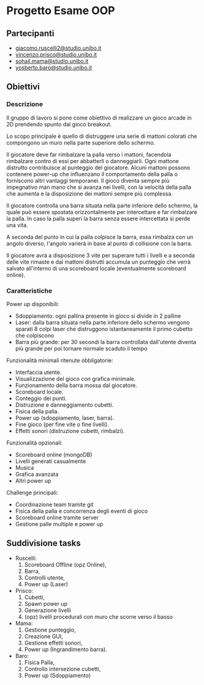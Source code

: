 # Progetto Esame OOP

## Partecipanti

 - giacomo.ruscelli2@studio.unibo.it
 - vincenzo.prisco@studio.unibo.it
 - sohail.mama@studio.unibo.it
 - yosberto.baro@studio.unibo.it

## Obiettivi

### Descrizione

Il gruppo di lavoro si pone come obiettivo di realizzare un gioco arcade in 2D prendendo spunto dal gioco breakout.

Lo scopo principale è quello di distruggere una serie di mattoni colorati che compongono un muro nella parte superiore dello schermo.

Il giocatore deve far rimbalzare la palla verso i mattoni, facendola rimbalzare contro di essi per abbatterli o danneggiarli. Ogni mattone distrutto contribuisce al punteggio del giocatore. Alcuni mattoni possono contenere power-up che influenzano il comportamento della palla o forniscono altri vantaggi temporanei. Il gioco diventa sempre più impegnativo man mano che si avanza nei livelli, con la velocità della palla che aumenta e la disposizione dei mattoni sempre più complessa.

Il giocatore controlla una barra situata nella parte inferiore dello schermo, la quale può essere spostata orizzontalmente per intercettare e far rimbalzare la palla. In caso la palla superi la barra senza essere intercettata si perde una vita.

A seconda del punto in cui la palla colpisce la barra, essa rimbalza con un angolo diverso, l'angolo varierà in base al punto di collisione con la barra.

Il giocatore avrà a disposizione 3 vite per superare tutti i livelli e a seconda delle vite rimaste e dai mattoni distrutti accumula un punteggio che verrà salvato all'interno di una scoreboard locale (eventualmente scoreboard online).

### Caratteristiche

Power up disponibili:
* Sdoppiamento: ogni pallina presente in gioco si divide in 2 palline
* Laser: dalla barra situata nella parte inferiore dello schermo vengono sparati 8 colpi laser che distruggono istantaneamente il primo cubetto che colpiscono
* Barra più grande: per 30 secondi la barra controllata dall'utente diventa più grande per poi tornare normale scaduto il tempo

Funzionalità minimali ritenute obbligatorie:
* Interfaccia utente.
* Visualizzazione del gioco con grafica minimale.
* Funzionamento della barra mossa dal giocatore.
* Scoreboard locale.
* Conteggio dei punti.
* Distruzione e danneggiamento cubetti.
* Fisica della palla.
* Power up (sdoppiamento, laser, barra).
* Fine gioco (per fine vite o fine livelli).
* Effetti sonori (distruzione cubetti, rimbalzi).

Funzionalità opzionali:
* Scoreboard online (mongoDB)
* Livelli generati casualmente
* Musica
* Grafica avanzata
* Altri power up

Challenge principali:
* Coordinazione team tramite git
* Fisica della palla e concorrenza degli eventi di gioco
* Scoreboard online tramite server
* Gestione palle multiple e power up

## Suddivisione tasks
 
- Ruscelli:
  1. Scoreboard Offline (opz Online),
  2. Barra,
  3. Controlli utente,
  4. Power up (Laser)
- Prisco:
  1. Cubetti,
  2. Spawn power up
  3. Generazione livelli
  4. (opz) livelli procedurali con muro che scorre verso il basso
- Mama:
  1. Gestione punteggio,
  2. Creazione GUI,
  3. Gestione effetti sonori,
  4. Power up (Ingrandimento barra).
- Baro:
  1. Fisica Palla,
  2. Controllo intersezione cubetti,
  3. Power up (Sdoppiamento)

